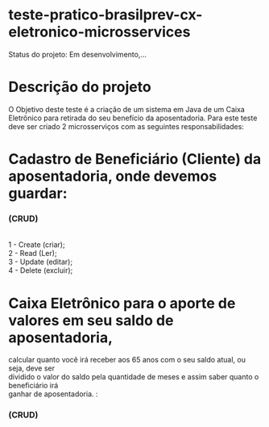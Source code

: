 # teste-pratico-brasilprev-cx-eletronico-microsservices

Status do projeto: Em desenvolvimento,...

# Descrição do projeto

O Objetivo deste teste é a criação de um sistema em Java de um Caixa Eletrônico para retirada do seu benefício da aposentadoria.
Para este teste deve ser criado 2 microsserviços com as seguintes responsabilidades:

# Cadastro de Beneficiário (Cliente) da aposentadoria, onde devemos guardar:<h3>(CRUD) </h3>
   <br/>
1 - Create (criar); <br/>
2 - Read (Ler);<br/>
3 - Update (editar);<br/>
4 - Delete (excluir); <br/>

# Caixa Eletrônico para o aporte de valores em seu saldo de aposentadoria, <br/>
calcular quanto você irá receber aos 65 anos com o seu saldo atual, ou seja, deve ser <br/>
dividido o valor do saldo pela quantidade de meses e assim saber quanto o beneficiário irá <br/>
ganhar de aposentadoria. :<h3>(CRUD) </h3>


